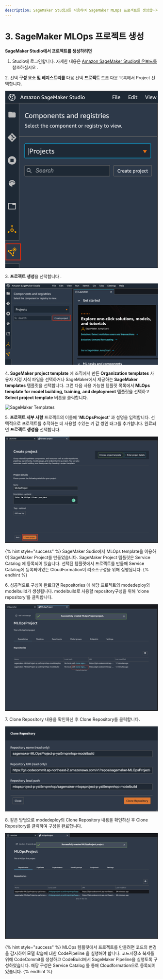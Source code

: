 ```yaml
---
description: SageMaker Studio를 사용하여 SageMaker MLOps 프로젝트를 생성합니다.
---
```


# 3. SageMaker MLOps 프로젝트 생성

&#x20;**SageMaker Studio에서 프로젝트를 생성하려면**

1. Studio에 로그인합니다. 자세한 내용은 [Amazon SageMaker Studio에 온보드를](https://docs.aws.amazon.com/sagemaker/latest/dg/gs-studio-onboard.html) 참조하십시오 .

&#x20; 2\. 선택 **구성 요소 및 레지스트리를** 다음 선택 **프로젝트** 드롭 다운 목록에서 Project 선택합니다.

![](<../.gitbook/assets/Screen Shot 2021-04-01 at 3.32.22 PM.png>)

&#x20;3\. **프로젝트 생성**을 선택합니다 .

![](<../.gitbook/assets/Screen Shot 2021-04-01 at 3.35.29 PM.png>)

&#x20;4\. **SageMaker project template** 에 조직에서 만든 **Organization templates** 사용자 지정 서식 파일을 선택하거나 SageMaker에서 제공하는 **SageMaker templates**  템플릿을 선택합니다. 그런 다음 사용 가능한 템플릿 목록에서 **MLOps template for model building, training, and deployment**  템플릿을 선택하고 **Select project template** 버튼을 클릭합니다.&#x20;

![SageMaker Templates](<../.gitbook/assets/스크린샷 2022-01-20 오전 2.16.53 (1).png>)

&#x20;5\. **프로젝트 세부 사항** 프로젝트의 이름에 '**MLOpsProject**' 과 설명을 입력합니다. 선택적으로 프로젝트를 추적하는 데 사용할 수있는 키 값 쌍인 태그를 추가합니다. 완료되면 **프로젝트 생성을** 선택합니다.&#x20;

![Create Project 화면](<../.gitbook/assets/Screen Shot 2021-04-01 at 3.50.02 PM.png>)

{% hint style="success" %}
SageMaker Sudio에서 MLOps template을 이용하여 SageMaker Project를 만들었습니다. SageMaker Project 템플릿은 Service Catalog 에 등록되어 있습니다. 선택된 템플릿에서 프로젝트를 만들때 Service Catalog에 등록되어있는 CloudFormation이 리소스구성을 위해 실행됩니다.
{% endhint %}

&#x20;6\. 성공적으로 구성이 완료되면 Repositories 에 해당 프로젝트의 modedeploy와 modelbuild가 생성됩니다. modelbuild로 사용할 repository구성을 위해 'clone repository'를 클릭합니다.

![Create Project 완료](<../.gitbook/assets/Screen Shot 2021-04-01 at 4.03.40 PM.png>)

&#x20;7\. Clone Repository 내용을 확인하신 후 Clone Repository를 클릭합니다.

![](<../.gitbook/assets/Screen Shot 2021-04-01 at 4.11.19 PM.png>)

&#x20;8\. 같은 방법으로 modedeploy의 Clone Repository 내용을 확인하신 후 Clone Repository를 클릭하여 구성을 완료합니다.

![](<../.gitbook/assets/Screen Shot 2021-04-01 at 4.15.31 PM.png>)

{% hint style="success" %}
MLOps 템플릿에서 프로젝트를 만들려면 코드의 변경을 감지하여 모델 학습에 대한 CodePipeline 을 실행해야 합니다. 코드저장소 복제를 위해 CodeCommit를 생성하고 CodeBuild에서 SageMaker Pipeline을 실행토록 구성하였습니다. 해당 구성은 Service Catalog 를 통해 Cloudformation으로 등록되어 있습니다.&#x20;
{% endhint %}
